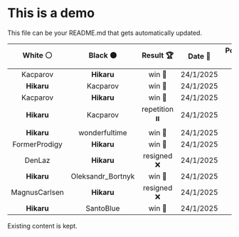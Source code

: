 # This is a demo

This file can be your README.md that gets automatically updated.

<!--START_SECTION:chessStats-->
<!-- Automatically generated with https://github.com/Balastrong/chess-stats-action -->

| White ⚪ | Black ⚫ | Result 🏆 | Date 📅 | Position 🗺️ |
|:---:|:---:|:---:|:---:|:---:|
| Kacparov | **Hikaru** | win 🥇 | 24/1/2025 | <a href="http://www.ee.unb.ca/cgi-bin/tervo/fen.pl?select=6k1/4pp2/3p1bp1/2qP4/p1P1K3/P2Q4/Br4R1/8 w - - 4 44">Link</a> |
| **Hikaru** | Kacparov | win 🥇 | 24/1/2025 | <a href="http://www.ee.unb.ca/cgi-bin/tervo/fen.pl?select=1r2n1r1/kp2bqp1/p3p1N1/B1p1Pp2/2P2P2/1R1P1QPp/P6P/1R4K1 b - - 5 28">Link</a> |
| Kacparov | **Hikaru** | win 🥇 | 24/1/2025 | <a href="http://www.ee.unb.ca/cgi-bin/tervo/fen.pl?select=8/8/8/3B4/6K1/4n1p1/5k2/8 w - - 36 93">Link</a> |
| **Hikaru** | Kacparov | repetition ⏸️ | 24/1/2025 | <a href="http://www.ee.unb.ca/cgi-bin/tervo/fen.pl?select=8/1p2kp2/2b3p1/2P2P2/3KBn1P/4N3/8/8 b - - 10 54">Link</a> |
| **Hikaru** | wonderfultime | win 🥇 | 24/1/2025 | <a href="http://www.ee.unb.ca/cgi-bin/tervo/fen.pl?select=b2nr1k1/p2pp1Rp/1pq5/2p2n2/2P5/1P2P3/P1QPKP2/BB1N4 b - - 0 13">Link</a> |
| FormerProdigy | **Hikaru** | win 🥇 | 24/1/2025 | <a href="http://www.ee.unb.ca/cgi-bin/tervo/fen.pl?select=8/kp5p/3RP1p1/1p3p2/8/6P1/b2r4/1K6 w - - 1 36">Link</a> |
| DenLaz | **Hikaru** | resigned ❌ | 24/1/2025 | <a href="http://www.ee.unb.ca/cgi-bin/tervo/fen.pl?select=2Q1k3/5qp1/p7/1p6/2P1P3/1P1P2p1/P5K1/8 b - - 2 39">Link</a> |
| **Hikaru** | Oleksandr_Bortnyk | win 🥇 | 24/1/2025 | <a href="http://www.ee.unb.ca/cgi-bin/tervo/fen.pl?select=2r1k2Q/2q1pr1p/1pn1p1p1/8/2P1N3/Pp3R2/4PP1P/3RK3 b Q - 1 20">Link</a> |
| MagnusCarlsen | **Hikaru** | resigned ❌ | 24/1/2025 | <a href="http://www.ee.unb.ca/cgi-bin/tervo/fen.pl?select=8/8/3b4/5KB1/4P1N1/3k4/8/8 b - - 18 65">Link</a> |
| **Hikaru** | SantoBlue | win 🥇 | 24/1/2025 | <a href="http://www.ee.unb.ca/cgi-bin/tervo/fen.pl?select=1rkn1r2/2pQR2p/p2n2p1/p7/3P4/1bP3P1/1P4BP/1K1R2B1 b - - 0 28">Link</a> |

<!--END_SECTION:chessStats-->

Existing content is kept.
